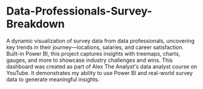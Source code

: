 # Data-Professionals-Survey-Breakdown
A  dynamic visualization of survey data from data professionals, uncovering key trends in their journey—locations, salaries, and career satisfaction. Built-in Power BI, this project captures insights with treemaps, charts, gauges, and more to showcase industry challenges and wins.
This dashboard was created as part of Alex The Analyst's data analyst course on YouTube. It demonstrates my ability to use Power BI and real-world survey data to generate meaningful insights.
